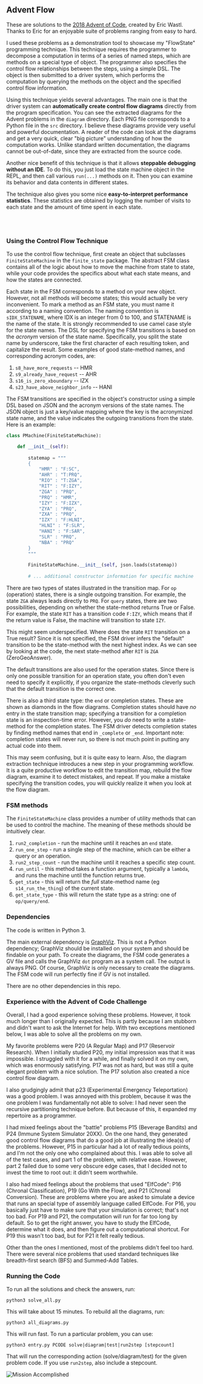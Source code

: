 ## Advent Flow

These are solutions to the [2018 Advent of Code](https://adventofcode.com/2018), created by Eric Wastl. 
Thanks to Eric for an enjoyable suite of problems ranging from easy to hard. 

I used these problems as a demonstration tool to showcase my "FlowState" programming technique.
This technique requires the programmer to decompose a computation in terms of a series of 
	named steps, which are methods on a special type of object.
The programmer also specifies the control flow relationships between the steps, 
	using a simple DSL.
The object is then submitted to a driver system, which performs the computation
	by querying the methods on the object and the specified control flow information.
	
Using this technique yields several advantages.
The main one is that the driver system can 
	**automatically create control flow diagrams** directly from the program specification.
You can see the extracted diagrams for the Advent problems in the `diagram` directory.
Each PNG file corresponds to a Python file in the `src` directory.
I believe these diagrams provide very useful and powerful documentation.
A reader of the code can look at the diagrams and get a very quick, clear "big picture" 
	understanding of how the computation works.
Unlike standard written documentation, the diagrams cannot be out-of-date,
	since they are extracted from the source code.

Another nice benefit of this technique is that it allows  **steppable debugging without an IDE**.
To do this, you just load the state machine object in the REPL,
	and then call various `run(...)` methods on it.
Then you can examine its behavior and data contents in different states.

The technique also gives you some nice **easy-to-interpret performance statistics**.
These statistics are obtained by logging the number of visits to each state and 
	the amount of time spent in each state.
	
<br/>
<br/>
	
	
### Using the Control Flow Technique

To use the control flow technique, first create an object that subclasses `FiniteStateMachine` 
	in the `finite_state` package.
The abstract FSM class contains all of the logic about how to move the machine from state to state,
	while your code provides the specifics about what each state means, 
	and how the states are connected.
	
Each state in the FSM corresponds to a method on your new object.
However, not all methods will become states; this would actually be very inconvenient.
To mark a method as an FSM state, you must name it according to a naming convention.
The naming convention is `sIDX_STATENAME`, where IDX is an integer from 0 to 100, and STATENAME
	is the name of the state.
It is strongly recommended to use camel case style for the state names. 
The DSL for specifying the FSM transitions is based on the *acronym* version of the state name.
Specifically, you split the state name by underscore, take the first character of each resulting token,
	and capitalize the result.
Some examples of good state-method names, and corresponding acronym codes, are:

1. `s8_have_more_requests` -- HMR
1. `s9_already_have_request` -- AHR
1. `s16_is_zero_xboundary` -- IZX
1. `s23_have_above_neighbor_info` -- HANI


The FSM transitions are specified in the object's constructor using a simple DSL based on JSON
	and the acronym versions of the state names.
The JSON object is just a key/value mapping where the key is the acronymized state name, and 
	the value indicates the outgoing transitions from the state.
Here is an example:

```python
class PMachine(FiniteStateMachine):

    def __init__(self):
        
        statemap = """
        {
            "HMR" : "F:SC",
            "AHR" : "T:PRQ",
            "RIO" : "T:ZGA",
            "RIT" : "F:IZY",
            "ZGA" : "PRQ",
            "PRQ" : "HMR",
            "IZY" : "F:IZX",
            "ZYA" : "PRQ",
            "ZXA" : "PRQ",
            "IZX" : "F:HLNI",
            "HLNI" : "F:SLR",
            "HANI" : "F:SAR",
            "SLR" : "PRQ",
            "NBA" : "PRQ"
        }
        """
        
        FiniteStateMachine.__init__(self, json.loads(statemap))
        
        # ... additional constructor information for specific machine
```

There are two types of states illustrated in the transition map.
For `op` (operation) states, there is a single outgoing transition.
For example, the state `ZGA` always leads directly to `PRQ`. 
For `query` states, there are two possibilities, depending on whether the state-method returns True or False.
For example, the state `RIT` has a transition code `F:IZY`, 
	which means that if the return value is False, the machine will transition to state `IZY`.

This might seem underspecified. 
Where does the state `RIT` transition on a True result?
Since it is not specified, the FSM driver infers the "default" transition to be 
	the state-method with the next highest index.
As we can see by looking at the code, the next state-method after `RIT` is `ZGA` (ZeroGeoAnswer).

The default transitions are also used for the operation states.
Since there is only one possible transition for an operation state,
	you often don't even need to specify it explicitly,
	if you organize the state-methods cleverly such that 
	the default transition is the correct one.
	
There is also a third state type: the `end` or completion states. 
These are shown as diamonds in the flow diagrams.
Completion states should have *no* entry in the state transition map;
	specifying a transition for a completion state is an inspection-time error.
However, you *do* need to write a state-method for the completion states.
The FSM driver detects completion states
	by finding method names that end in `_complete` or `_end`.
Important note: completion states will never run,
	so there is not much point in putting any actual code into them.

This may seem confusing, but it is quite easy to learn.
Also, the diagram extraction technique introduces a new step in your programming workflow.
It is a quite productive workflow 
	to edit the transition map, rebuild the flow diagram, examine it to detect mistakes, and repeat.
If you make a mistake specifying the transition codes,
	you will quickly realize it when you look at the flow diagram.
	
	
### FSM methods

The `FiniteStateMachine` class provides a number of utility methods that can be used to control the machine.
The meaning of these methods should be intuitively clear.


1. `run2_completion` - run the machine until it reaches an `end` state.
1. `run_one_step` - run a single step of the machine, which can be either a query or an operation.
1. `run2_step_count` - run the machine until it reaches a specific step count.
1. `run_until` - this method takes a function argument, typically a `lambda`, 
and runs the machine until the function returns true.
1. `get_state` - this will return the *full* state-method name (eg `s14_run_the_thing`) of the current state.
1. `get_state_type` - this will return the state type as a string: one of `op/query/end`. 
	
### Dependencies 

The code is written in Python 3.

The main external dependency is [GraphViz](https://www.graphviz.org/).
This is not a Python dependency; GraphViz should be installed on your system and should be findable on your path.
To create the diagrams, the FSM code generates a GV file and calls the GraphViz `dot` program as a system call.
The output is always PNG.
Of course, GraphViz is only necessary to create the diagrams.
The FSM code will run perfectly fine if GV is not installed.

There are no other dependencies in this repo.

### Experience with the Advent of Code Challenge

Overall, I had a good experience solving these problems.
However, it took much longer than I originally expected.
This is partly because I am stubborn and didn't want to ask the Internet for help.
With two exceptions mentioned below, I was able to solve all the problems on my own.

My favorite problems were P20 (A Regular Map) and P17 (Reservoir Research).
When I initially studied P20, my initial impression was that it was impossible.
I struggled with it for a while, and finally solved it on my own,
	which was enormously satisfying.
P17 was not as hard, but was still a quite elegant problem with a nice solution.
The P17 solution also created a nice control flow diagram.

I also grudgingly admit that p23 (Experimental Emergency Teleportation) was a good problem.
I was annoyed with this problem,
	because it was the one problem I was fundamentally not able to solve: 
	I had never seen the recursive partitioning technique before.
But because of this, it expanded my repertoire as a programmer. 

I had mixed feelings about the "battle" problems P15 (Beverage Bandits) 
	and P24 (Immune System Simulator 20XX).
On the one hand, they generated good control flow diagrams
	that do a good job at illustrating the idea(s) of the problems.
However, P15 in particular had a lot of really tedious points, 
	and I'm not the only one who complained about this.
I was able to solve all of the test cases, and part 1 of the problem,
	with relative ease.
However, part 2 failed due to some very obscure edge cases, 
	that I decided not to invest the time to root out: it didn't seem worthwhile.

I also had mixed feelings about the problems that used "ElfCode": 
	P16 (Chronal Classification), P19 (Go With the Flow), and P21 (Chronal Conversion).
These are problems where you are asked to simulate a device 
	that runs an special type of assembly language called ElfCode.
For P16, you basically just have to make sure that your simulation is correct;
	that's not too bad.
For P19 and P21, the computation will run for far too long by default. 
So to get the right answer, you have to study the ElfCode, determine what it does,
	and then figure out a computational shortcut.
For P19 this wasn't too bad, but for P21 it felt really tedious.
		
Other than the ones I mentioned, most of the problems didn't feel too hard.	
There were several nice problems that used standard techniques like breadth-first search (BFS)
	and Summed-Add Tables.
	
	
### Running the Code

To run all the solutions and check the answers, run:

```
python3 solve_all.py
```

This will take about 15 minutes.
To rebuild all the diagrams, run:

```
python3 all_diagrams.py
```

This will run fast.
To run a particular problem, you can use:

```
python3 entry.py PCODE solve|diagram|test|run2step [stepcount]
```

That will run the corresponding action (solve/diagram/test) for the given problem code.
If you use `run2step`, also include a stepcount.


![Mission Accomplished](https://github.com/comperical/AdventFlow/blob/master/diagram/AdventComplete.png)





